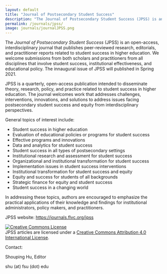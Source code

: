 ```yaml
---
layout: default
title: "Journal of Postsecondary Student Success"
description: "The Journal of Postsecondary Student Success (JPSS) is an open-access, interdisciplinary journal that publishes peer-reviewed research, editorials, and practitioner reports related to student success in higher education."
permalink: /journals/jpss/
image: journals/journalJPSS.png
---
```


The *Journal of Postsecondary Student Success* (JPSS) is an open-access, interdisciplinary journal that publishes peer-reviewed research, editorials, and practitioner reports related to student success in higher education. We welcome submissions from both scholars and practitioners from all disciplines that involve student success, institutional effectiveness, and educational policy. The innaugural issue of JPSS will published in Spring 2021.

JPSS is a quarterly, open-access publication intended to disseminate theory, research, policy, and practice related to student success in higher education. The journal welcomes work that addresses challenges, interventions, innovations, and solutions to address issues facing postsecondary student success and equity from interdisciplinary perspectives.

General topics of interest include:

- Student success in higher education
- Evaluation of educational policies or programs for student success
- Effective programs and innovations
- Data and analytics for student success
- Student success in all types of postsecondary settings
- Institutional research and assessment for student success
- Organizational and institutional transformation for student success
- Implementation issues in student success interventions
- Institutional transformation for student success and equity
- Equity and success for students of all backgrounds
- Strategic finance for equity and student success
- Student success in a changing world

In addressing these topics, authors are encouraged to emphasize the practical applications of their knowledge and findings for institutional administrators, policy makers, and practitioners.  

JPSS website: <a href="https://journals.flvc.org/jpss" target="_blank">https://journals.flvc.org/jpss</a>

<a rel="license" href="http://creativecommons.org/licenses/by/4.0/"><img alt="Creative Commons License" style="border-width:0" src="https://i.creativecommons.org/l/by/4.0/88x31.png" /></a><br />JPSS articles are licensed under a <a rel="license" href="http://creativecommons.org/licenses/by/4.0/">Creative Commons Attribution 4.0 International License</a>.

Contact:

Shouping Hu, Editor

shu (at) fsu (dot) edu
